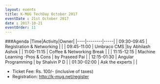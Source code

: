 ```yaml
---
layout: events
title: K-MUG TechDay October 2017
eventDate : 21st October 2017
date : 2017-10-21
eventOrder: 11
---
```


###Agenda
|Time|Activity|Owner|
|----|--------|-----|
| 09:30-09:45 | Registration & Networking     |                   |
| 09:45-11:00 | Umbraco CMS                   |by Abhilash Ashok  |
| 11:00-11:15 | Coffee & Networking Break     |                   |
| 11:15-12:15 | Machine Learning -Pros & Cons | by Praseed Pai    |
| 12:15-01:30 | Angular Programming           | by Shalvin P D    |
| 01:30-02:00 | Ask the experts               |                   |

- Ticket Fee: Rs. 100/- (inclusive of taxes)
- Registration: http://k-mug.net/register
